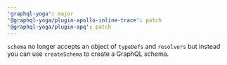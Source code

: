 ```yaml
---
'graphql-yoga': major
'@graphql-yoga/plugin-apollo-inline-trace': patch
'@graphql-yoga/plugin-apq': patch
---
```


`schema` no longer accepts an object of `typeDefs` and `resolvers` but instead you can use `createSchema` to create a GraphQL schema.
